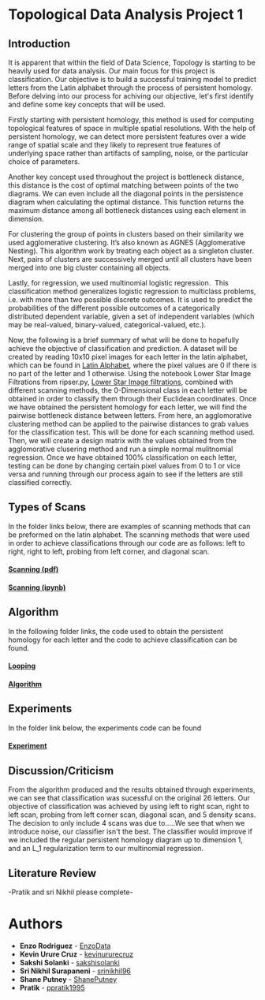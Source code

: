 # Topological Data Analysis Project 1

## Introduction
It is apparent that within the field of Data Science, Topology is starting to be heavily used for data analysis. Our main focus for this project is classification. Our objective is to build a successful training model to predict letters from the Latin alphabet through the process of persistent homology. Before delving into our process for achiving our objective, let's first identify and define some key concepts that will be used. 

Firstly starting with persistent homology, this method is used for computing topological features of space in multiple spatial resolutions. With the help of persistent homology, we can detect more persistent features over a wide range of spatial scale and they likely to represent true features of underlying space rather than artifacts of sampling, noise, or the particular choice of parameters.

Another key concept used throughout the project is bottleneck distance, this distance is the cost of optimal matching between points of the two diagrams. We can even include all the diagonal points in the persistence diagram when calculating the optimal distance. This function returns the maximum distance among all bottleneck distances using each element in dimension.

For clustering the group of points in clusters based on their similarity we used agglomerative clustering. It’s also known as AGNES (Agglomerative Nesting). This algorithm work by treating each object as a singleton cluster. Next, pairs of clusters are successively merged until all clusters have been merged into one big cluster containing all objects.

Lastly, for regression, we used multinomial logistic regression.  This classification method generalizes logistic regression to multiclass problems, i.e. with more than two possible discrete outcomes. It is used to predict the probabilities of the different possible outcomes of a categorically distributed dependent variable, given a set of independent variables (which may be real-valued, binary-valued, categorical-valued, etc.).


Now, the following is a brief summary of what will be done to hopefully achieve the objective of classification and prediction. A dataset will be created by reading 10x10 pixel images for each letter in the latin alphabet, which can be found in [Latin Alphabet](https://github.com/EnzoData/TDA_Project1/tree/master/Latin%20Alphabet/Latin%20alphabet.pdf), where the pixel values are 0 if there is no part of the letter and 1 otherwise.  Using the notebook Lower Star Image Filtrations from ripser.py, [Lower Star Image filtrations](https://ripser.scikit-tda.org/Lower%20Star%20Image%20Filtrations.html), combined with different scanning methods, the 0-Dimensional class in each letter will be obtained in order to classify them through their Euclidean coordinates. Once we have obtained the persistent homology for each letter, we will find the pairwise bottleneck distance between letters. From here, an agglomorative clustering method can be applied to the pairwise distances to grab values for the classification test. This will be done for each scanning method used. Then, we will create a design matrix with the values obtained from the agglomorative clusering method and run a simple normal mulitnomial regression. Once we have obtained 100% classification on each letter, testing can be done by changing certain pixel values from 0 to 1 or vice versa and running through our process again to see if the letters are still classified correctly. 

## Types of Scans
In the folder links below, there are examples of scanning methods that can be preformed on the latin alphabet. The scanning methods that were used in order to achieve classifications through our code are as follows: left to right, right to left, probing from left corner, and diagonal scan.
#### [Scanning (pdf)](https://github.com/EnzoData/TDA_Project1/tree/master/Scanning%20Methods)
#### [Scanning (ipynb)](https://github.com/EnzoData/TDA_Project1/tree/master/Scanning%20Examples)

## Algorithm
In the following folder links, the code used to obtain the persistent homology for each letter and the code to achieve classification can be found. 
#### [Looping](https://github.com/EnzoData/TDA_Project1/tree/master/Looping)
#### [Algorithm](https://github.com/EnzoData/TDA_Project1/tree/master/Algorithm)


## Experiments
In the folder link below, the experiments code can be found

#### [Experiment](https://github.com/EnzoData/TDA_Project1/tree/master/Experiment)


## Discussion/Criticism
From the algorithm produced and the results obtained through experiments, we can see that classification was sucessful on the original 26 letters. Our objective of classification was achieved by using left to right scan, right to left scan, probing from left corner scan, diagonal scan, and 5 density scans. The decision to only include 4 scans was due to.....We see that when we introduce noise, our classifier isn't the best. The classifier would improve if we included the regular persistent homology diagram up to dimension 1, and an L_1 regularization term to our multinomial regression. 

## Literature Review
-Pratik and sri Nikhil please complete-


# Authors

* **Enzo Rodriguez** - [EnzoData](https://github.com/EnzoData)
* **Kevin Urure Cruz** - [kevinururecruz](https://github.com/kevinururecruz)
* **Sakshi Solanki** - [sakshisolanki](https://github.com/sakshisolanki)
* **Sri Nikhil Surapaneni** - [srinikhil96](https://github.com/srinikhil96)
* **Shane Putney** - [ShanePutney](https://github.com/ShanePutney)
* **Pratik** - [ppratik1995](https://github.com/ppratik1995)
